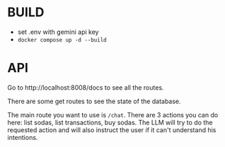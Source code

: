 # BUILD
- set .env with gemini api key
- `docker compose up -d --build`

# API

Go to http://localhost:8008/docs to see all the routes.

There are some get routes to see the state of the database.

The main route you want to use is `/chat`. There are 3 actions you can do here: list sodas, list transactions, buy sodas.
The LLM will try to do the requested action and will also instruct the user if it can't understand his intentions.